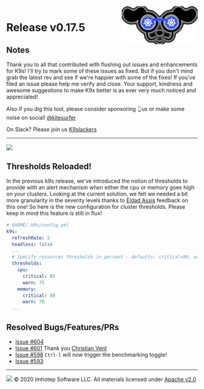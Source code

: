 <img src="https://raw.githubusercontent.com/derailed/k9s/master/assets/k9s_small.png" align="right" width="200" height="auto"/>

# Release v0.17.5

## Notes

Thank you to all that contributed with flushing out issues and enhancements for K9s! I'll try to mark some of these issues as fixed. But if you don't mind grab the latest rev and see if we're happier with some of the fixes! If you've filed an issue please help me verify and close. Your support, kindness and awesome suggestions to make K9s better is as ever very much noticed and appreciated!

Also if you dig this tool, please consider sponsoring 👆us or make some noise on social! [@kitesurfer](https://twitter.com/kitesurfer)

On Slack? Please join us [K9slackers](https://join.slack.com/t/k9sers/shared_invite/enQtOTA5MDEyNzI5MTU0LWQ1ZGI3MzliYzZhZWEyNzYxYzA3NjE0YTk1YmFmNzViZjIyNzhkZGI0MmJjYzhlNjdlMGJhYzE2ZGU1NjkyNTM)

---

<img src="https://raw.githubusercontent.com/derailed/k9s/master/assets/story/this_is_fine_300.png" align="center" width="500" height="auto"/>

## Thresholds Reloaded!

In the previous k9s release, we've introduced the notion of thresholds to provide with an alert mechanism when either the cpu or memory goes high on your clusters. Looking at the current solution, we felt we needed a bit more granularity in the severity levels thanks to [Eldad Assis](https://github.com/eldada) feedback on this one! So here is the new configuration for cluster thresholds. Please keep in mind this feature is still in flux!

```yaml
# $HOME/.k9s/config.yml
k9s:
  refreshRate: 2
  headless: false
  ...
  # Specify resources thresholds in percent - defaults: critical=90, warn=70
  thresholds:
    cpu:
      critical: 85
      warn: 75
    memory:
      critical: 80
      warn: 70
  ...
```

## Resolved Bugs/Features/PRs

- [Issue #604](https://github.com/CirrusByte42/ca9s/issues/604)
- [Issue #601](https://github.com/CirrusByte42/ca9s/issues/601) Thank you [Christian Vent](https://github.com/christian-vent)
- [Issue #598](https://github.com/CirrusByte42/ca9s/issues/598)  `Ctrl-l` will now trigger the benchmarking toggle!
- [Issue #593](https://github.com/CirrusByte42/ca9s/issues/593)

---

<img src="https://raw.githubusercontent.com/derailed/k9s/master/assets/imhotep_logo.png" width="32" height="auto"/> © 2020 Imhotep Software LLC. All materials licensed under [Apache v2.0](http://www.apache.org/licenses/LICENSE-2.0)
